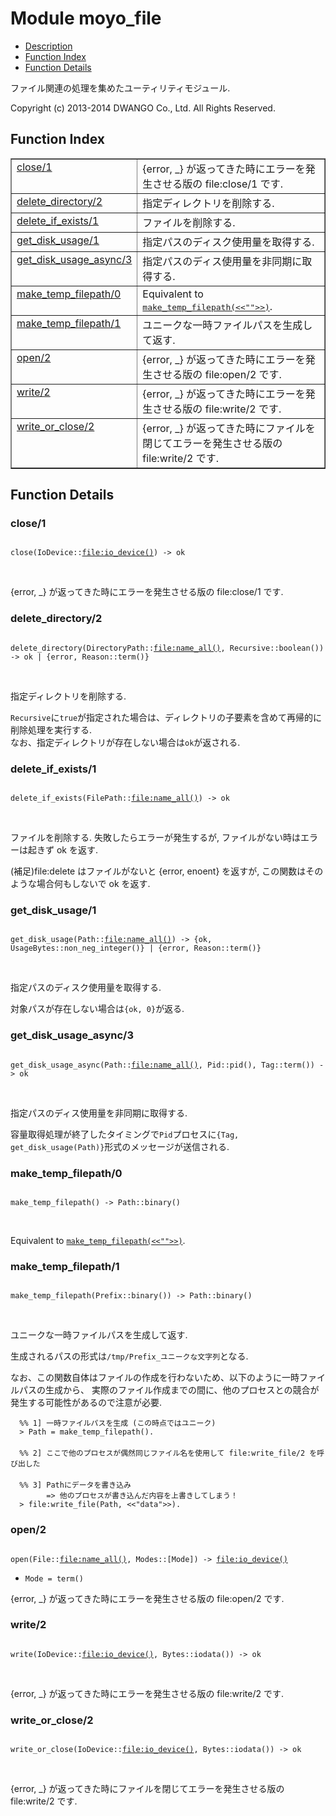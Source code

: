 

# Module moyo_file #
* [Description](#description)
* [Function Index](#index)
* [Function Details](#functions)

ファイル関連の処理を集めたユーティリティモジュール.

Copyright (c) 2013-2014 DWANGO Co., Ltd. All Rights Reserved.

<a name="index"></a>

## Function Index ##


<table width="100%" border="1" cellspacing="0" cellpadding="2" summary="function index"><tr><td valign="top"><a href="#close-1">close/1</a></td><td>{error, _} が返ってきた時にエラーを発生させる版の file:close/1 です.</td></tr><tr><td valign="top"><a href="#delete_directory-2">delete_directory/2</a></td><td>指定ディレクトリを削除する.</td></tr><tr><td valign="top"><a href="#delete_if_exists-1">delete_if_exists/1</a></td><td>ファイルを削除する.</td></tr><tr><td valign="top"><a href="#get_disk_usage-1">get_disk_usage/1</a></td><td>指定パスのディスク使用量を取得する.</td></tr><tr><td valign="top"><a href="#get_disk_usage_async-3">get_disk_usage_async/3</a></td><td>指定パスのディス使用量を非同期に取得する.</td></tr><tr><td valign="top"><a href="#make_temp_filepath-0">make_temp_filepath/0</a></td><td>Equivalent to <a href="#make_temp_filepath-1"><tt>make_temp_filepath(&lt;&lt;""&gt;&gt;)</tt></a>.</td></tr><tr><td valign="top"><a href="#make_temp_filepath-1">make_temp_filepath/1</a></td><td>ユニークな一時ファイルパスを生成して返す.</td></tr><tr><td valign="top"><a href="#open-2">open/2</a></td><td>{error, _} が返ってきた時にエラーを発生させる版の file:open/2 です.</td></tr><tr><td valign="top"><a href="#write-2">write/2</a></td><td>{error, _} が返ってきた時にエラーを発生させる版の file:write/2 です.</td></tr><tr><td valign="top"><a href="#write_or_close-2">write_or_close/2</a></td><td>{error, _} が返ってきた時にファイルを閉じてエラーを発生させる版の file:write/2 です.</td></tr></table>


<a name="functions"></a>

## Function Details ##

<a name="close-1"></a>

### close/1 ###

<pre><code>
close(IoDevice::<a href="file.md#type-io_device">file:io_device()</a>) -&gt; ok
</code></pre>
<br />

{error, _} が返ってきた時にエラーを発生させる版の file:close/1 です.

<a name="delete_directory-2"></a>

### delete_directory/2 ###

<pre><code>
delete_directory(DirectoryPath::<a href="file.md#type-name_all">file:name_all()</a>, Recursive::boolean()) -&gt; ok | {error, Reason::term()}
</code></pre>
<br />

指定ディレクトリを削除する.

`Recursive`に`true`が指定された場合は、ディレクトリの子要素を含めて再帰的に削除処理を実行する. <br />
なお、指定ディレクトリが存在しない場合は`ok`が返される.

<a name="delete_if_exists-1"></a>

### delete_if_exists/1 ###

<pre><code>
delete_if_exists(FilePath::<a href="file.md#type-name_all">file:name_all()</a>) -&gt; ok
</code></pre>
<br />

ファイルを削除する. 失敗したらエラーが発生するが, ファイルがない時はエラーは起きず ok を返す.

(補足)file:delete はファイルがないと {error, enoent} を返すが, この関数はそのような場合何もしないで ok を返す.

<a name="get_disk_usage-1"></a>

### get_disk_usage/1 ###

<pre><code>
get_disk_usage(Path::<a href="file.md#type-name_all">file:name_all()</a>) -&gt; {ok, UsageBytes::non_neg_integer()} | {error, Reason::term()}
</code></pre>
<br />

指定パスのディスク使用量を取得する.

対象パスが存在しない場合は`{ok, 0}`が返る.

<a name="get_disk_usage_async-3"></a>

### get_disk_usage_async/3 ###

<pre><code>
get_disk_usage_async(Path::<a href="file.md#type-name_all">file:name_all()</a>, Pid::pid(), Tag::term()) -&gt; ok
</code></pre>
<br />

指定パスのディス使用量を非同期に取得する.

容量取得処理が終了したタイミングで`Pid`プロセスに`{Tag, get_disk_usage(Path)}`形式のメッセージが送信される.

<a name="make_temp_filepath-0"></a>

### make_temp_filepath/0 ###

<pre><code>
make_temp_filepath() -&gt; Path::binary()
</code></pre>
<br />

Equivalent to [`make_temp_filepath(<<"">>)`](#make_temp_filepath-1).

<a name="make_temp_filepath-1"></a>

### make_temp_filepath/1 ###

<pre><code>
make_temp_filepath(Prefix::binary()) -&gt; Path::binary()
</code></pre>
<br />

ユニークな一時ファイルパスを生成して返す.

生成されるパスの形式は`/tmp/Prefix_ユニークな文字列`となる.

なお、この関数自体はファイルの作成を行わないため、以下のように一時ファイルパスの生成から、
実際のファイル作成までの間に、他のプロセスとの競合が発生する可能性があるので注意が必要.

```
  %% 1] 一時ファイルパスを生成 (この時点ではユニーク)
  > Path = make_temp_filepath().
  　
  %% 2] ここで他のプロセスが偶然同じファイル名を使用して file:write_file/2 を呼び出した
  　
  %% 3] Pathにデータを書き込み
        => 他のプロセスが書き込んだ内容を上書きしてしまう！
  > file:write_file(Path, <<"data">>).
```

<a name="open-2"></a>

### open/2 ###

<pre><code>
open(File::<a href="file.md#type-name_all">file:name_all()</a>, Modes::[Mode]) -&gt; <a href="file.md#type-io_device">file:io_device()</a>
</code></pre>

<ul class="definitions"><li><code>Mode = term()</code></li></ul>

{error, _} が返ってきた時にエラーを発生させる版の file:open/2 です.

<a name="write-2"></a>

### write/2 ###

<pre><code>
write(IoDevice::<a href="file.md#type-io_device">file:io_device()</a>, Bytes::iodata()) -&gt; ok
</code></pre>
<br />

{error, _} が返ってきた時にエラーを発生させる版の file:write/2 です.

<a name="write_or_close-2"></a>

### write_or_close/2 ###

<pre><code>
write_or_close(IoDevice::<a href="file.md#type-io_device">file:io_device()</a>, Bytes::iodata()) -&gt; ok
</code></pre>
<br />

{error, _} が返ってきた時にファイルを閉じてエラーを発生させる版の file:write/2 です.

